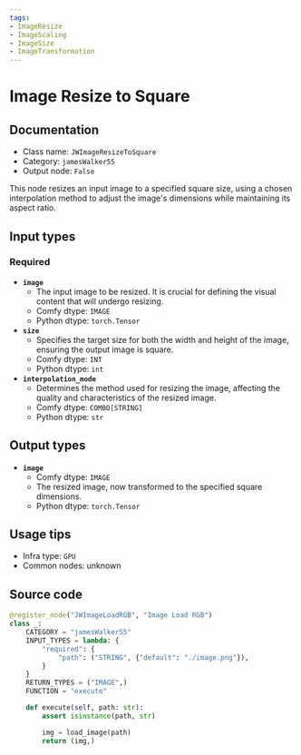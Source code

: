 ```yaml
---
tags:
- ImageResize
- ImageScaling
- ImageSize
- ImageTransformation
---
```


# Image Resize to Square
## Documentation
- Class name: `JWImageResizeToSquare`
- Category: `jamesWalker55`
- Output node: `False`

This node resizes an input image to a specified square size, using a chosen interpolation method to adjust the image's dimensions while maintaining its aspect ratio.
## Input types
### Required
- **`image`**
    - The input image to be resized. It is crucial for defining the visual content that will undergo resizing.
    - Comfy dtype: `IMAGE`
    - Python dtype: `torch.Tensor`
- **`size`**
    - Specifies the target size for both the width and height of the image, ensuring the output image is square.
    - Comfy dtype: `INT`
    - Python dtype: `int`
- **`interpolation_mode`**
    - Determines the method used for resizing the image, affecting the quality and characteristics of the resized image.
    - Comfy dtype: `COMBO[STRING]`
    - Python dtype: `str`
## Output types
- **`image`**
    - Comfy dtype: `IMAGE`
    - The resized image, now transformed to the specified square dimensions.
    - Python dtype: `torch.Tensor`
## Usage tips
- Infra type: `GPU`
- Common nodes: unknown


## Source code
```python
@register_node("JWImageLoadRGB", "Image Load RGB")
class _:
    CATEGORY = "jamesWalker55"
    INPUT_TYPES = lambda: {
        "required": {
            "path": ("STRING", {"default": "./image.png"}),
        }
    }
    RETURN_TYPES = ("IMAGE",)
    FUNCTION = "execute"

    def execute(self, path: str):
        assert isinstance(path, str)

        img = load_image(path)
        return (img,)

```
